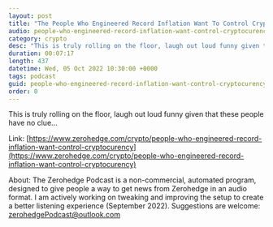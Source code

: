 ```yaml
---
layout: post
title: "The People Who Engineered Record Inflation Want To Control Cryptocurrency"
audio: people-who-engineered-record-inflation-want-control-cryptocurency-0
category: crypto
desc: "This is truly rolling on the floor, laugh out loud funny given that these people have no clue..."
duration: 00:07:17
length: 437
datetime: Wed, 05 Oct 2022 10:30:00 +0000
tags: podcast
guid: people-who-engineered-record-inflation-want-control-cryptocurency-0
order: 0
---
```

This is truly rolling on the floor, laugh out loud funny given that these people have no clue...

Link: [https://www.zerohedge.com/crypto/people-who-engineered-record-inflation-want-control-cryptocurency](https://www.zerohedge.com/crypto/people-who-engineered-record-inflation-want-control-cryptocurency)

About: The Zerohedge Podcast is a non-commercial, automated program, designed to give people a way to get news from Zerohedge in an audio format.  I am actively working on tweaking and improving the setup to create a better listening experience (September 2022).  Suggestions are welcome: [zerohedgePodcast@outlook.com](mailto:zerohedgePodcast@outlook.com)